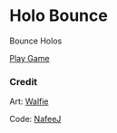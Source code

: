 # Holo Bounce
Bounce Holos

[Play Game](https://bounce-games.github.io/Holo-Bounce)

### Credit
Art: [Walfie](https://social.aikats.us/)

Code: [NafeeJ](https://github.com/NafeeJ)
